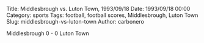 Title: Middlesbrough vs. Luton Town, 1993/09/18
Date: 1993/09/18 00:00
Category: sports
Tags: football, football scores, Middlesbrough, Luton Town
Slug: middlesbrough-vs-luton-town
Author: carbonero


Middlesbrough 0 - 0 Luton Town
